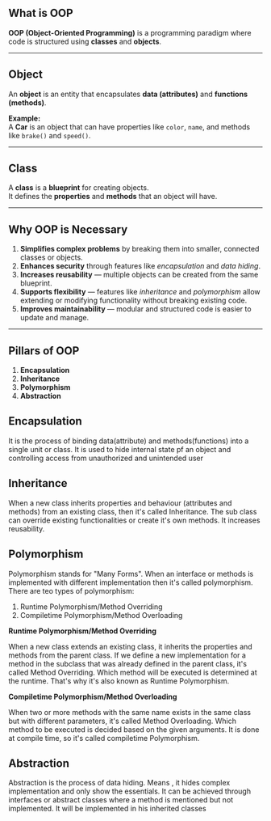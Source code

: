 ## What is OOP

**OOP (Object-Oriented Programming)** is a programming paradigm where code is structured using **classes** and **objects**.

---

## Object

An **object** is an entity that encapsulates **data (attributes)** and **functions (methods)**.

**Example:**  
A **Car** is an object that can have properties like `color`, `name`, and methods like `brake()` and `speed()`.

---

## Class

A **class** is a **blueprint** for creating objects.  
It defines the **properties** and **methods** that an object will have.

---

## Why OOP is Necessary

1. **Simplifies complex problems** by breaking them into smaller, connected classes or objects.
2. **Enhances security** through features like _encapsulation_ and _data hiding_.
3. **Increases reusability** — multiple objects can be created from the same blueprint.
4. **Supports flexibility** — features like _inheritance_ and _polymorphism_ allow extending or modifying functionality without breaking existing code.
5. **Improves maintainability** — modular and structured code is easier to update and manage.

---

## Pillars of OOP

1. **Encapsulation**
2. **Inheritance**
3. **Polymorphism**
4. **Abstraction**

## Encapsulation

It is the process of binding data(attribute) and methods(functions) into a single unit or class. It is used to hide internal state pf an object and controlling access from unauthorized and unintended user

## Inheritance

When a new class inherits properties and behaviour (attributes and methods) from an existing class, then it's called Inheritance. The sub class can override existing functionalities or create it's own methods. It increases reusability.

## Polymorphism

Polymorphism stands for "Many Forms". When an interface or methods is implemented with different implementation then it's called polymorphism.
There are teo types of polymorphism:

1. Runtime Polymorphism/Method Overriding
2. Compiletime Polymorphism/Method Overloading

**Runtime Polymorphism/Method Overriding**

When a new class extends an existing class, it inherits the properties and methods from the parent class. If we define a new implementation for a method in the subclass that was already defined in the parent class, it's called Method Overriding. Which method will be executed is determined at the runtime. That's why it's also known as Runtime Polymorphism.

**Compiletime Polymorphism/Method Overloading**

When two or more methods with the same name exists in the same class but with different parameters, it's called Method Overloading. Which method to be executed is decided based on the given arguments. It is done at compile time, so it's called compiletime Polymorphism.

## Abstraction

Abstraction is the process of data hiding. Means , it hides complex implementation and only show the essentials.
It can be achieved through interfaces or abstract classes where a method is mentioned but not implemented. It will be implemented in his inherited classes
